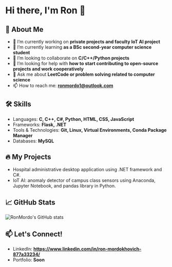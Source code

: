 # Hi there, I'm Ron 👋

## 🚀 About Me

- 🔭 I’m currently working on **private projects and faculty IoT AI project**
- 🌱 I’m currently learning **as a BSc second-year computer science student**
- 👯 I’m looking to collaborate on **C/C++/Python projects**
- 🤔 I’m looking for help with **how to start contributing to open-source projects and work cooperatively**
- 💬 Ask me about **LeetCode or problem solving related to computer science**
- 📫 How to reach me: **ronmordo1@outlook.com**

## 🛠 Skills

- Languages: **C, C++, C#, Python, HTML, CSS, JavaScript**
- Frameworks: **Flask, .NET**
- Tools & Technologies: **Git, Linux, Virtual Environments, Conda Package Manager**
- Databases: **MySQL**

## 🔥 My Projects

- Hospital administrative desktop application using .NET framework and C#.
- IoT AI: anomaly detector of campus class sensors using Anaconda, Jupyter Notebook, and pandas library in Python.

## 📈 GitHub Stats

![RonMordo's GitHub stats](https://github-readme-stats.vercel.app/api?username=RonMordo&show_icons=true&theme=radical)

## 📫 Let's Connect!

- LinkedIn: **https://www.linkedin.com/in/ron-mordokhovich-877a33234/**
- Portfolio: **Soon**
